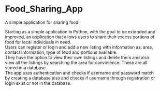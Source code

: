 # Food_Sharing_App
A simple application for sharing food

Starting as a simple application in Python, with the goal to be extended and improved, an application that allows users to share their excess portions of food for local individuals in need.      
Users can register or login and add a new listing with information as: area, contact information, type of food and portions available.      
They have the option to view their own listings and delete them and also view all the listings by searching the area for convinience. These are all stored in a database.      
The app uses authentication and checks if username and password match by creating a database also and checks if username through registration or login exist or not in the database.


